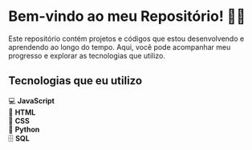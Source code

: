 # Bem-vindo ao meu Repositório! 👨‍💻

Este repositório contém projetos e códigos que estou desenvolvendo e aprendendo ao longo do tempo. Aqui, você pode acompanhar meu progresso e explorar as tecnologias que utilizo.

## Tecnologias que eu utilizo

💻 **JavaScript**  
📄 **HTML**  
🎨 **CSS**  
🐍 **Python**  
🗄️ **SQL**
